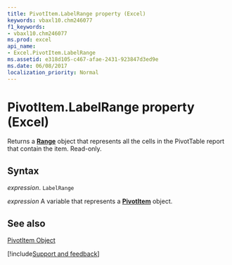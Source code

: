 ```yaml
---
title: PivotItem.LabelRange property (Excel)
keywords: vbaxl10.chm246077
f1_keywords:
- vbaxl10.chm246077
ms.prod: excel
api_name:
- Excel.PivotItem.LabelRange
ms.assetid: e318d105-c467-afae-2431-923847d3ed9e
ms.date: 06/08/2017
localization_priority: Normal
---
```



# PivotItem.LabelRange property (Excel)

Returns a  **[Range](Excel.Range(object).md)** object that represents all the cells in the PivotTable report that contain the item. Read-only.


## Syntax

_expression_. `LabelRange`

_expression_ A variable that represents a **[PivotItem](Excel.PivotItem.md)** object.


## See also


[PivotItem Object](Excel.PivotItem.md)

[!include[Support and feedback](~/includes/feedback-boilerplate.md)]